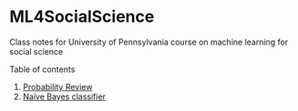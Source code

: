 # ML4SocialScience
Class notes for University of Pennsylvania course on machine learning for social science

Table of contents
1. [Probability Review](https://rawcdn.githack.com/gregridgeway/ML4SocialScience/44f1975d25c98610a06567968e018f1e2f208e64/L1-probability-review.html)
2. [Naïve Bayes classifier](https://rawcdn.githack.com/gregridgeway/ML4SocialScience/048bbf84058b404f8c2490f05073a683bf084804/L2-naive-Bayes.html)
